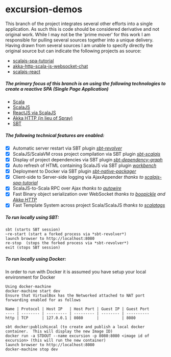 # excursion-demos
This branch of the project integrates several other efforts into a single application.  As such this is code should
be considered derivative and not original work. While I may not be the 'prime mover' for this work I am responsible for pulling several sources together into a unique delivery.  Having drawn from several sources I am unable to specify directly
the original source but can indicate the following projects as source:
- [scalajs-spa-tutorial](https://github.com/ochrons/scalajs-spa-tutorial)
- [akka-http-scala-js-websocket-chat](https://github.com/jrudolph/akka-http-scala-js-websocket-chat)
- [scalajs-react](https://github.com/japgolly/scalajs-react)

##### The primary focus of this branch is on using the following technologies to create a reactive SPA (Single Page Application)
-  [Scala](http://www.scala-lang.org)
-  [ScalaJS](http://www.scala-js.org)
-  [ReactJS via ScalaJS](https://github.com/japgolly/scalajs-react)
-  [Akka HTTP (in lieu of Spray)](http://doc.akka.io/docs/akka-stream-and-http-experimental/1.0-M2/scala/http/)
-  [SBT](http://www.scala-sbt.org)

##### The following technical features are enabled:
- [x] Automatic server restart via SBT plugin *[sbt-revolver](https://github.com/spray/sbt-revolver)*
- [x] ScalaJS/ScalaVM cross project compilation via SBT plugin *[sbt-scalajs](https://github.com/scala-js/scala-js)*
- [x] Display of project dependencies via SBT plugin *[sbt-dependency-graph](https://github.com/jrudolph/sbt-dependency-graph)*
- [x] Auto refresh of HTML containing ScalaJS via SBT plugin *[workbench](https://github.com/lihaoyi/workbench)*
- [x] Deployment to Docker via SBT plugin *[sbt-native-packager](https://github.com/sbt/sbt-native-packager)*
- [x] Client-side to Server-side logging via AjaxAppender *thanks to [scalajs-spa-tutorial](https://github.com/ochrons/scalajs-spa-tutorial)*
- [x] ScalaJS-to-Scala RPC over Ajax *thanks to [autowire](https://github.com/lihaoyi/autowire)*
- [x] Fast Binary object serialization over WebSocket *thanks to [boopickle](https://github.com/ochrons/boopickle) and [Akka HTTP](http://doc.akka.io/docs/akka-stream-and-http-experimental/1.0-M2/scala/http/)*
- [x] Fast Template System across project Scala/ScalaJS *thanks to [scalatags](https://github.com/lihaoyi/scalatags)*

##### To run locally using SBT:
```
sbt (starts SBT session) 
~re-start (start a forked process via *sbt-revolver*)
launch browser to http://localhost:8080
re-stop  (stops the forked process via *sbt-revolver*)
exit (stops SBT session)
```

##### To run locally using Docker:
In order to run with Docker it is assumed you have setup your local environment for Docker 
```
Using docker-machine
docker-machine start dev
Ensure that VirtualBox has the Networked attached to NAT port forwarding enabled for as follows

Name | Protocol | Host IP   | Host Port | Guest IP | Guest Port
---- | -------- | --------- | --------- | -------- | ----------
http | TCP      | 127.0.0.1 | 8080      |          | 8080

sbt docker:publishLocal (to create and publish a local docker container.  This will display the new Image ID)
docker run -a STDOUT --name excursion -p 8080:8080 <image id of excursion> (this will run the new container)
launch browser to http://localhost:8080
docker-machine stop dev
```
